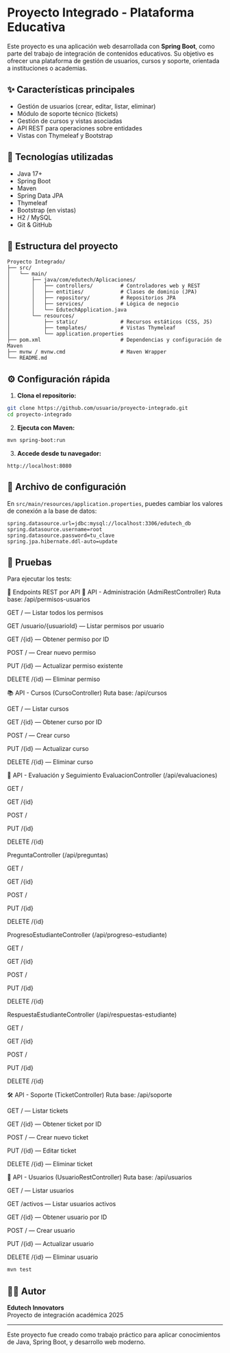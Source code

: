 
# Proyecto Integrado - Plataforma Educativa

Este proyecto es una aplicación web desarrollada con **Spring Boot**, como parte del trabajo de integración de contenidos educativos. Su objetivo es ofrecer una plataforma de gestión de usuarios, cursos y soporte, orientada a instituciones o academias.

## ✨ Características principales

- Gestión de usuarios (crear, editar, listar, eliminar)
- Módulo de soporte técnico (tickets)
- Gestión de cursos y vistas asociadas
- API REST para operaciones sobre entidades
- Vistas con Thymeleaf y Bootstrap

## 🧰 Tecnologías utilizadas

- Java 17+
- Spring Boot
- Maven
- Spring Data JPA
- Thymeleaf
- Bootstrap (en vistas)
- H2 / MySQL
- Git & GitHub

## 📁 Estructura del proyecto

```
Proyecto Integrado/
├── src/
│   └── main/
│       ├── java/com/edutech/Aplicaciones/
│       │   ├── controllers/         # Controladores web y REST
│       │   ├── entities/            # Clases de dominio (JPA)
│       │   ├── repository/          # Repositorios JPA
│       │   ├── services/            # Lógica de negocio
│       │   └── EdutechApplication.java
│       └── resources/
│           ├── static/              # Recursos estáticos (CSS, JS)
│           ├── templates/           # Vistas Thymeleaf
│           └── application.properties
├── pom.xml                          # Dependencias y configuración de Maven
├── mvnw / mvnw.cmd                  # Maven Wrapper
└── README.md
```

## ⚙️ Configuración rápida

1. **Clona el repositorio:**
```bash
git clone https://github.com/usuario/proyecto-integrado.git
cd proyecto-integrado
```

2. **Ejecuta con Maven:**
```bash
mvn spring-boot:run
```

3. **Accede desde tu navegador:**
```
http://localhost:8080
```

## 📄 Archivo de configuración

En `src/main/resources/application.properties`, puedes cambiar los valores de conexión a la base de datos:

```properties
spring.datasource.url=jdbc:mysql://localhost:3306/edutech_db
spring.datasource.username=root
spring.datasource.password=tu_clave
spring.jpa.hibernate.ddl-auto=update
```

## 🧪 Pruebas

Para ejecutar los tests:

📡 Endpoints REST por API
🔐 API - Administración (AdmiRestController)
Ruta base: /api/permisos-usuarios

GET / — Listar todos los permisos

GET /usuario/{usuarioId} — Listar permisos por usuario

GET /{id} — Obtener permiso por ID

POST / — Crear nuevo permiso

PUT /{id} — Actualizar permiso existente

DELETE /{id} — Eliminar permiso

📚 API - Cursos (CursoController)
Ruta base: /api/cursos

GET / — Listar cursos

GET /{id} — Obtener curso por ID

POST / — Crear curso

PUT /{id} — Actualizar curso

DELETE /{id} — Eliminar curso

📝 API - Evaluación y Seguimiento
EvaluacionController (/api/evaluaciones)

GET /

GET /{id}

POST /

PUT /{id}

DELETE /{id}

PreguntaController (/api/preguntas)

GET /

GET /{id}

POST /

PUT /{id}

DELETE /{id}

ProgresoEstudianteController (/api/progreso-estudiante)

GET /

GET /{id}

POST /

PUT /{id}

DELETE /{id}

RespuestaEstudianteController (/api/respuestas-estudiante)

GET /

GET /{id}

POST /

PUT /{id}

DELETE /{id}

🛠️ API - Soporte (TicketController)
Ruta base: /api/soporte

GET / — Listar tickets

GET /{id} — Obtener ticket por ID

POST / — Crear nuevo ticket

PUT /{id} — Editar ticket

DELETE /{id} — Eliminar ticket

👤 API - Usuarios (UsuarioRestController)
Ruta base: /api/usuarios

GET / — Listar usuarios

GET /activos — Listar usuarios activos

GET /{id} — Obtener usuario por ID

POST / — Crear usuario

PUT /{id} — Actualizar usuario

DELETE /{id} — Eliminar usuario


```bash
mvn test
```

## 👨‍💻 Autor

**Edutech Innovators**  
Proyecto de integración académica 2025

---

Este proyecto fue creado como trabajo práctico para aplicar conocimientos de Java, Spring Boot, y desarrollo web moderno.
